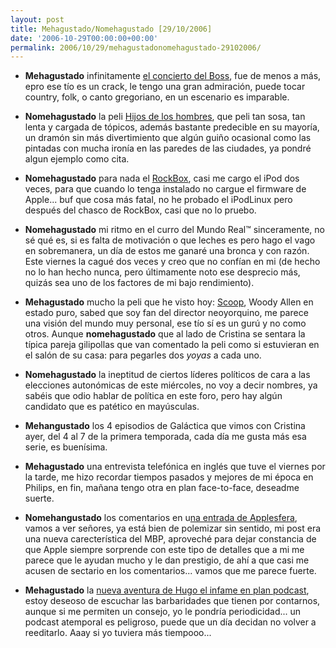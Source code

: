 ```yaml
---
layout: post
title: Mehagustado/Nomehagustado [29/10/2006]
date: '2006-10-29T00:00:00+00:00'
permalink: 2006/10/29/mehagustadonomehagustado-29102006/
---
```

- <span style="font-weight:bold;">Mehagustado</span> infinitamente <a href="http://resistancefutile.blogspot.com/2006/10/el-boss-es-el-mejor.html">el concierto del Boss</a>, fue de menos a más, epro ese tío es un crack, le tengo una gran admiración, puede tocar country, folk, o canto gregoriano, en un escenario es imparable.

- <span style="font-weight:bold;">Nomehagustado</span> la peli <a href="http://imdb.com/title/tt0206634/">Hijos de los hombres</a>, que peli tan sosa, tan lenta y cargada de tópicos, además bastante predecible en su mayoría, un dramón sin más divertimiento que algún guiño ocasional como las pintadas con mucha ironía en las paredes de las ciudades, ya pondré algun ejemplo como cita.

- <span style="font-weight:bold;">Nomehagustado</span> para nada el <a href="http://www.rockbox.org/">RockBox</a>, casi me cargo el iPod dos veces, para que cuando lo tenga instalado no cargue el firmware de Apple... buf que cosa más fatal, no he probado el iPodLinux pero después del chasco de RockBox, casi que no lo pruebo.

- <span style="font-weight:bold;">Nomehagustado</span> mi ritmo en el curro del Mundo Real&trade; sinceramente, no sé qué es, si es falta de motivación o que leches es pero hago el vago en sobremanera, un día de estos me ganaré una bronca y con razón. Este viernes la cagué dos veces y creo que no confían en mi (de hecho no lo han hecho nunca, pero últimamente noto ese desprecio más, quizás sea uno de los factores de mi bajo rendimiento).

- <span style="font-weight:bold;">Mehagustado</span> mucho la peli que he visto hoy: <a href="http://imdb.com/title/tt0457513/">Scoop</a>, Woody Allen en estado puro, sabed que soy fan del director neoyorquino, me parece una visión del mundo muy personal, ese tío sí es un gurú y no como otros. Aunque <span style="font-weight:bold;">nomehagustado</span> que al lado de Cristina se sentara la típica pareja gilipollas que van comentado la peli como si estuvieran en el salón de su casa: para pegarles dos <span style="font-style:italic;">yoyas</span> a cada uno.

- <span style="font-weight:bold;">Nomehagustado</span> la ineptitud de ciertos líderes políticos de cara a las elecciones autonómicas de este miércoles, no voy a decir nombres, ya sabéis que odio hablar de política en este foro, pero hay algún candidato que es patético en mayúsculas.

- <span style="font-weight:bold;">Mehangustado</span> los 4 episodios de Galáctica que vimos con Cristina ayer, del 4 al 7 de la primera temporada, cada día me gusta más esa serie, es buenísima.

- <span style="font-weight:bold;">Mehagustado</span> una entrevista telefónica en inglés que tuve el viernes por la tarde, me hizo recordar tiempos pasados y mejores de mi época en Philips, en fin, mañana tengo otra en plan face-to-face, deseadme suerte.

- <span style="font-weight:bold;">Nomehangustado</span> los comentarios en u<a href="http://www.applesfera.com/2006/10/29-el-led-del-isight-escondido-en-el-nuevo-mbp">na entrada de Applesfera</a>, vamos a ver señores, ya está bien de polemizar sin sentido, mi post era una nueva carecterística del MBP, aproveché para dejar constancia de que Apple siempre sorprende con este tipo de detalles que a mi me parece que le ayudan mucho y le dan prestigio, de ahí a que casi me acusen de sectario en los comentarios... vamos que me parece fuerte.

- <span style="font-weight:bold;">Mehagustado</span> la <a href="http://solo.infames.org/aun-mas-mi-vida-sin-mi/">nueva aventura de Hugo el infame en plan podcast</a>, estoy deseoso de escuchar las barbaridades que tienen por contarnos, aunque si me permiten un consejo, yo le pondría periodicidad... un podcast atemporal es peligroso, puede que un día decidan no volver a reeditarlo. Aaay si yo tuviera más tiempooo...
